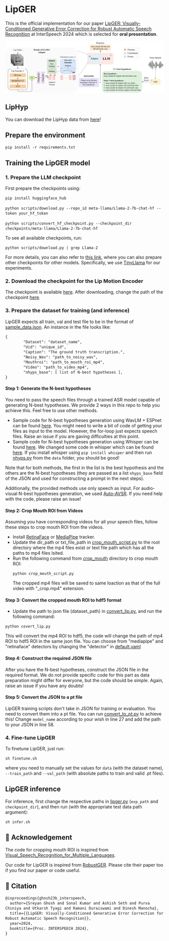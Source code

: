 # LipGER
This is the official implementation for our paper [LipGER: Visually-Conditioned Generative Error Correction for Robust Automatic Speech Recognition](https://arxiv.org/abs/2406.04432) at InterSpeech 2024 which is selected for **oral presentation**.

![Proposed Methodology](./assets/lip.jpg)

## LipHyp

You can download the LipHyp data from [here](https://drive.google.com/drive/folders/1ThZcxG5yq_1SfvtnclM3_0trfTUP6W98?usp=sharing)!

## Prepare the environment  

```
pip install -r requirements.txt
```

## Training the LipGER model  

### 1. Prepare the LLM checkpoint  

First prepare the checkpoints using:

```shell
pip install huggingface_hub

python scripts/download.py --repo_id meta-llama/Llama-2-7b-chat-hf --token your_hf_token

python scripts/convert_hf_checkpoint.py --checkpoint_dir checkpoints/meta-llama/Llama-2-7b-chat-hf
```

To see all available checkpoints, run:

```shell
python scripts/download.py | grep Llama-2
```

For more details, you can also refer to [this link](https://github.com/YUCHEN005/RobustGER/tree/master/tutorials), where you can also prepare other checkpoints for other models. Specifically, we use [TinyLlama](https://github.com/jzhang38/TinyLlama) for our experiments.  

### 2. Download the checkpoint for the Lip Motion Encoder  

The checkpoint is available [here](https://drive.google.com/file/d/1RqGd_13BeX1ybD1UPJIu8eDsilCsrAF9/view?usp=sharing). After downloading, change the path of the checkpoint [here](https://github.com/Sreyan88/LipGER/blob/main/lipger/lipger.py#L246).

### 3. Prepare the dataset for training (and inference)  
LipGER expects all train, val and test file to be in the format of [sample_data.json](./data/sample_data.json). An instance in the file looks like:

```
{
        "Dataset": "dataset_name",
        "Uid": "unique_id",
        "Caption": "The ground truth transcription.",
        "Noisy_Wav": "path_to_noisy_wav",
        "Mouthroi": "path_to_mouth_roi_mp4",
        "Video": "path_to_video_mp4",
        "nhyps_base": [ list of N-best hypotheses ],
}
```

#### Step 1: Generate the N-best hypotheses  
You need to pass the speech files through a trained ASR model capable of generating N-best hypotheses. We provide 2 ways in this repo to help you achieve this. Feel free to use other methods.
- Sample code for N-best hypotheses generation using WavLM + ESPnet can be found [here](./data/wavlm). You might need to write a bit of code of getting your files as input to the model. However, the for-loop just expects speech files. Raise an issue if you are gaving difficulties at this point.
- Sample code for N-best hypotheses generation using Whisper can be found [here](./data/nhyps.py). We changed some code in whisper which can be found [here](./data/whisper). If you install whisper using `pip install whisper` and then run [nhyps.py](./data/nhyps.py) from the `data` folder, you should be good!  

Note that for both methods, the first in the list is the best hypothesis and the others are the N-best hypotheses (they are passed as a list `nhyps_base` field of the JSON and used for constructing a prompt in the next steps).  

Additionally, the provided methods use only speech as input. For audio-visual N-best hypotheses generation, we used [Auto-AVSR](https://github.com/mpc001/auto_avsr). If you need help with the code, please raise an issue!  

#### Step 2: Crop Mouth ROI from Videos  

Assuming you have corresponding videos for all your speech files, follow these steps to crop mouth ROI from the videos.

- Install [RetinaFace](./crop_mouth) or [MediaPipe](https://pypi.org/project/mediapipe/) tracker.
- Update the dir_path or txt_file_path in [crop_mouth_script.py](./crop_mouth/crop_mouth_script.py) to the root directory where the mp4 files exist or text file path which has all the paths to mp4 files lsited.
- Run the following command from [crop_mouth](./crop_mouth) directory to crop mouth ROI:
  ```
  python crop_mouth_script.py
  ```
  The cropped mp4 files will be saved to same loaction as that of the full video with "_crop.mp4" extension.
#### Step 3: Convert the cropped mouth ROI to hdf5 format
- Update the path to json file (dataset_path) in [convert_lip.py](./crop_mouth/convert_lip.py), and run the following command:
```
python covert_lip.py
```
This will convert the mp4 ROI to hdf5, the code will change the path of mp4 ROI to hdf5 ROI in the same json file. 
You can choose from "mediapipe" and "retinaface" detectors by changing the "detector" in [default.yaml](./crop_mouth/default.yaml)

#### Step 4: Construct the required JSON file  

After you have the N-best hypotheses, construct the JSON file in the required format. We do not provide specific code for this part as data preparation might differ for everyone, but the code should be simple. Again, raise an issue if you have any doubts!

#### Step 5: Convert the JSON to a pt file

LipGER training scripts don't take in JSON for training or evaluation. You need to convert them into a pt file. You can run [convert_to_pt.py](./data/convert_to_pt.py) to achieve this! Change `model_name` according to your wish in line 27 and add the path to your JSON in line 58.  

### 4. Fine-tune LipGER  

To finetune LipGER, just run:

```
sh finetune.sh
```
where you need to manually set the values for `data` (with the dataset name), `--train_path` and `--val_path` (with absolute paths to train and valid .pt files).

## LipGER inference  

For inference, first change the respective paths in [lipger.py](./inference/lipger.py) (`exp_path` and `checkpoint_dir`), and then run (with the appropriate test data path argument):  

```
sh infer.sh
```

## 🌻 Acknowledgement  
The code for cropping mouth ROI is inspired from [Visual_Speech_Recognition_for_Multiple_Languages](https://github.com/mpc001/Visual_Speech_Recognition_for_Multiple_Languages).

Our code for LipGER is inspired from [RobustGER](https://github.com/YUCHEN005/RobustGER/tree/master). Please cite their paper too if you find our paper or code useful.  

## 🔏 Citation    

```
@inproceedings{ghosh23b_interspeech,
  author={Sreyan Ghosh and Sonal Kumar and Ashish Seth and Purva Chiniya and Utkarsh Tyagi and Ramani Duraiswami and Dinesh Manocha},
  title={{LipGER: Visually-Conditioned Generative Error Correction for Robust Automatic Speech Recognition}},
  year=2024,
  booktitle={Proc. INTERSPEECH 2024},
}
```
